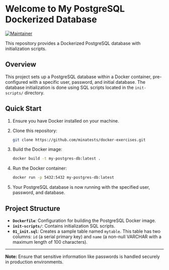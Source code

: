 # Welcome to My PostgreSQL Dockerized Database

[![Maintainer](https://img.shields.io/badge/Maintainer-MinaFatahi-blue)](mailto:fattahi123m@gmail.com)

This repository provides a Dockerized PostgreSQL database with initialization scripts.

## Overview

This project sets up a PostgreSQL database within a Docker container, pre-configured with a specific user, password, and initial database. The database initialization is done using SQL scripts located in the `init-scripts/` directory.

## Quick Start

1. Ensure you have Docker installed on your machine.
2. Clone this repository:

    ```bash
    git clone https://github.com/minatests/docker-exercises.git
    ```

3. Build the Docker image:

    ```bash
    docker build -t my-postgres-db:latest .
    ```

4. Run the Docker container:

    ```bash
    docker run -p 5432:5432 my-postgres-db:latest
    ```

5. Your PostgreSQL database is now running with the specified user, password, and database.

## Project Structure

- **`Dockerfile`**: Configuration for building the PostgreSQL Docker image.
- **`init-scripts/`**: Contains initialization SQL scripts.
- **`01_init.sql`**: Creates a sample table named `mytable`. This table has two columns: `id` (a serial primary key) and `name` (a non-null VARCHAR with a maximum length of 100 characters).

---

**Note:** Ensure that sensitive information like passwords is handled securely in production environments.

